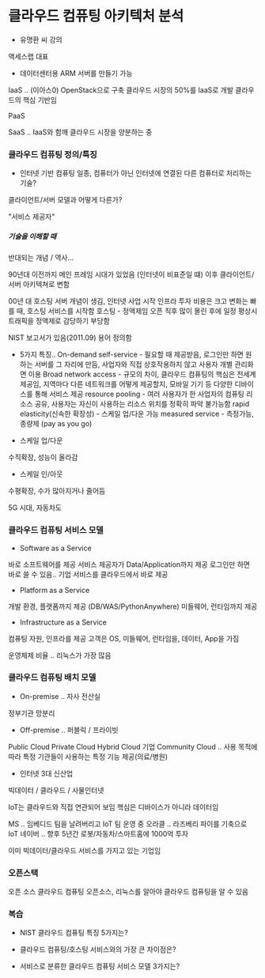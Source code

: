 # 클라우드 컴퓨팅 아키텍처 분석

* 유명환 씨 강의

액세스랩 대표

* 데이터센터용 ARM 서버를 만들기 가능

IaaS .. (이아스0)
OpenStack으로 구축
클라우드 시장의 50%를 IaaS로 개발
클라우드의 핵심 기반임

PaaS

SaaS .. IaaS와 함깨 클라우드 시장을 양분하는 중

### 클라우드 컴퓨팅 정의/특징

* 인터넷 기반 컴퓨팅 일종, 컴퓨터가 아닌 인터넷에 연결된 다른 컴퓨터로 처리하는 기술?

클라이언트/서버 모델과 어떻게 다른가?

"서비스 제공자"

##### 기술을 이해할 때

반대되는 개념 / 역사...

90년대 이전까지 메인 프레임 시대가 있었음 (인터넷이 비표준일 떄)
이후 클라이언트/서버 아키텍쳐로 변함

00년 대
호스팅 서버 개념이 생김, 인터넷 사업 시작
인프라 투자 비용은 크고 변화는 빠를 때, 호스팅 서비스를 시작함
호스팅 - 정액제임
오픈 직후 많이 몰린 후에 일정 평상시 트래픽을 정액제로 감당하기 부당함

NIST 보고서가 있음(2011.09)
용어 정의함
* 5가지 특징..
On-demand self-service - 필요할 때 제공받음, 로그인만 하면 원하는 서버를 그 자리에 만듬, 사업자와 직접 상호작용하지 않고 사용자 개별 관리화면 이용
Broad network access - 규모의 차이, 클라우드 컴퓨팅의 핵심은 전세계 제공임, 지역마다 다른 네트워크를 어떻게 제공할지, 모바일 기기 등 다양한 디바이스를 통해 서비스 제공
resource pooling - 여러 사용자가 한 사업자의 컴퓨팅 리소스 공유, 사용자는 자신이 사용하는 리소스 위치를 정확히 파악 불가능함
rapid elasticity(신속한 확장성) - 스케일 업/다운 가능
measured service - 측정가능, 종량제 (pay as you go)

* 스케일 업/다운

수직확장, 성능이 올라감

* 스케일 인/아웃

수평확장, 수가 많아지거나 줄어듬

5G 시대, 자동차도

### 클라우드 컴퓨팅 서비스 모델

* Software as a Service

바로 소프트웨어를 제공
서비스 제공자가 Data/Application까지 제공
로그인만 하면 바로 쓸 수 있음.. 기업 서비스를 클라우드에서 바로 제공

* Platform as a Service

개발 환경, 플랫폼까지 제공 (DB/WAS/PythonAnywhere)
미들웨어, 런타임까지 제공

* Infrastructure as a Service

컴퓨팅 자원, 인프라를 제공
고객은 OS, 미들웨어, 런타임을, 데이터, App을 가짐

운영체제 비율 .. 리눅스가 가장 많음


### 클라우드 컴퓨팅 배치 모델

* On-premise .. 자사 전산실

정부기관 망분리

* Off-premise .. 퍼블릭 / 프라이빗 

Public Cloud
Private Cloud
Hybrid Cloud
기업
Community Cloud .. 
사용 목적에 따라 특정 기관들이 사용하는 특정 기능 제공(의료/병원)

* 인터넷 3대 신산업

빅데이터 / 클라우드 / 사물인터넷

IoT는 클라우드와 직접 연관되어 보임
핵심은 디바이스가 아니라 데이터임

MS .. 임베디드 팀을 날려버리고 IoT 팀 운영 중
오라클 .. 라즈베리 파이를 기축으로 IoT 
네이버 .. 향후 5년간 로봇/자동차/스마트홈에 1000억 투자

이미 빅데이터/클라우드 서비스를 가지고 있는 기업임

### 오픈스택

오픈 소스 클라우드 컴퓨팅
오픈소스, 리눅스를 알아야 클라우드 컴퓨팅을 알 수 있음

### 복습

* NIST 클라우드 컴퓨팅 특징 5가지는?

* 클라우드 컴퓨팅/호스팅 서비스와의 가장 큰 차이점은?

* 서비스로 분류한 클라우드 컴퓨팅 서비스 모델 3가지는?
